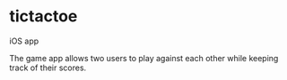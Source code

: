 # tictactoe
iOS app

The game app allows two users to play against each other while keeping track of their scores. 
